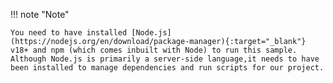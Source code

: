 
!!! note "Note"

    You need to have installed [Node.js](https://nodejs.org/en/download/package-manager){:target="_blank"} v18+ and npm (which comes inbuilt with Node) to run this sample. Although Node.js is primarily a server-side language,it needs to have been installed to manage dependencies and run scripts for our project.

